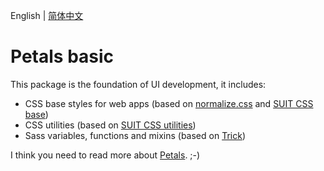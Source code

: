 English | [简体中文](./README.zh-CN.md)

# Petals basic

This package is the foundation of UI development, it includes:

- CSS base styles for web apps (based on [normalize.css](https://github.com/necolas/normalize.css) and [SUIT CSS base](https://github.com/suitcss/base))
- CSS utilities (based on [SUIT CSS utilities](https://github.com/suitcss/utils))
- Sass variables, functions and mixins (based on [Trick](https://github.com/ourai/trick))

I think you need to read more about [Petals](https://github.com/ourai/petals). ;-)

